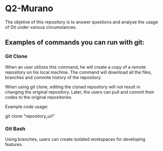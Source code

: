 # Q2-Murano

<p> The objetive of this repository is to answer questions and analyse the usage of Git under various circumstances. </p>

<h2> Examples of commands you can run with git: </h2>
<h3> Git Clone </h3>
<p> When an user utilizes this command, he will create a copy of a remote repository on his local machine. The command will download all the files, 
branches and commite history of the repository. </p>
<p> When using git clone, editing the cloned repository will not result in changing the original repository. Later, the users can pull and commit their codes to the original repositories. </p>
<P> Example code usage: </P>
git clone "repository_url" 

<h3> Git Bash </h3>
<p> Using branches, users can create isolated workspaces for developing features. </p>
